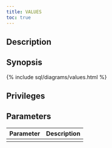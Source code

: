```yaml
---
title: VALUES
toc: true
---
```


## Description

## Synopsis

{% include sql/diagrams/values.html %}

## Privileges

## Parameters

| Parameter | Description |
|-----------|-------------|
|  |  |
